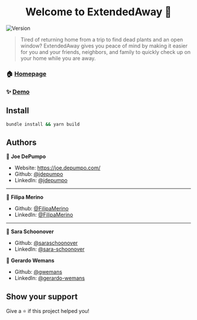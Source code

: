<h1 align="center">Welcome to ExtendedAway 👋</h1>
<p>
  <img alt="Version" src="https://img.shields.io/badge/version-0.5-blue.svg?cacheSeconds=2592000" />
</p>

> Tired of returning home from a trip to find dead plants and an open window? ExtendedAway gives you peace of mind by making it easier for you and your friends, neighbors, and family to quickly check up on your home while you are away.

### 🏠 [Homepage](http://www.extendedaway.me/)

### ✨ [Demo](http://www.extendedaway.me/)

## Install

```sh
bundle install && yarn build
```

## Authors

👤 **Joe DePumpo**

* Website: https://joe.depumpo.com/
* Github: [@jdepumpo](https://github.com/jdepumpo)
* LinkedIn: [@jdepumpo](https://linkedin.com/in/jdepumpo)

<hr />

👤 **Filipa Merino**

* Github: [@FilipaMerino](https://github.com/FilipaMerino)
* LinkedIn: [@FilipaMerino](https://www.linkedin.com/in/filipamerino)

<hr />

👤 **Sara Schoonover**

* Github: [@saraschoonover](https://github.com/saraschoonover)
* LinkedIn: [@sara-schoonover](https://www.linkedin.com/in/sara-schoonover)

👤 **Gerardo Wemans**

* Github: [@gwemans](https://github.com/gwemans)
* LinkedIn: [@gerardo-wemans](https://www.linkedin.com/in/gerardo-wemans)

## Show your support

Give a ⭐️ if this project helped you!
